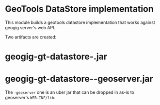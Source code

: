 # GeoTools DataStore implementation

This module builds a geotools datastore implementation that works against geogig server's web API.

Two artifacts are created:

# geogig-gt-datastore-<VERSION>.jar
# geogig-gt-datastore-<VERSION>-geoserver.jar

The `-geoserver` one is an uber jar that can be dropped in as-is to geoserver's `WEB-INF/lib`.
